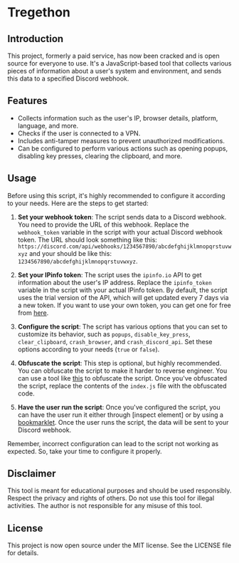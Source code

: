 # Tregethon

## Introduction

This project, formerly a paid service, has now been cracked and is open source for everyone to use. It's a JavaScript-based tool that collects various pieces of information about a user's system and environment, and sends this data to a specified Discord webhook.

## Features

- Collects information such as the user's IP, browser details, platform, language, and more.
- Checks if the user is connected to a VPN.
- Includes anti-tamper measures to prevent unauthorized modifications.
- Can be configured to perform various actions such as opening popups, disabling key presses, clearing the clipboard, and more.

## Usage

Before using this script, it's highly recommended to configure it according to your needs. Here are the steps to get started:

1. **Set your webhook token**: The script sends data to a Discord webhook. You need to provide the URL of this webhook. Replace the `webhook_token` variable in the script with your actual Discord webhook token. The URL should look something like this: `https://discord.com/api/webhooks/1234567890/abcdefghijklmnopqrstuvwxyz` and your should be like this: `1234567890/abcdefghijklmnopqrstuvwxyz`.

2. **Set your IPinfo token**: The script uses the `ipinfo.io` API to get information about the user's IP address. Replace the `ipinfo_token` variable in the script with your actual IPinfo token. By default, the script uses the trial version of the API, which will get updated every 7 days via a new token. If you want to use your own token, you can get one for free from [here](https://ipinfo.io/signup).

3. **Configure the script**: The script has various options that you can set to customize its behavior, such as `popups`, `disable_key_press`, `clear_clipboard`, `crash_browser`, and `crash_discord_api`. Set these options according to your needs (`true` or `false`).

4. **Obfuscate the script**: This step is optional, but highly recommended. You can obfuscate the script to make it harder to reverse engineer. You can use a tool like [this](https://obfuscator.io/) to obfuscate the script. Once you've obfuscated the script, replace the contents of the `index.js` file with the obfuscated code.

5. **Have the user run the script**: Once you've configured the script, you can have the user run it either through [inspect element] or by using a [bookmarklet](https://www.freecodecamp.org/news/what-are-bookmarklets/). Once the user runs the script, the data will be sent to your Discord webhook.

Remember, incorrect configuration can lead to the script not working as expected. So, take your time to configure it properly.

## Disclaimer

This tool is meant for educational purposes and should be used responsibly. Respect the privacy and rights of others. Do not use this tool for illegal activities. The author is not responsible for any misuse of this tool.

## License

This project is now open source under the MIT license. See the LICENSE file for details.